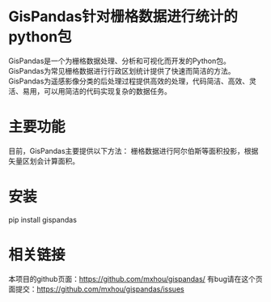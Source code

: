 # GisPandas针对栅格数据进行统计的python包
GisPandas是一个为栅格数据处理、分析和可视化而开发的Python包。GisPandas为常见栅格数据进行行政区划统计提供了快速而简洁的方法。GisPandas为遥感影像分类的后处理过程提供高效的处理，代码简洁、高效、灵活、易用，可以用简洁的代码实现复杂的数据任务。
# 主要功能
目前，GisPandas主要提供以下方法：
栅格数据进行阿尔伯斯等面积投影，根据矢量区划会计算面积。
# 安装
pip install gispandas
# 相关链接
本项目的github页面：https://github.com/mxhou/gispandas/
有bug请在这个页面提交：https://github.com/mxhou/gispandas/issues
